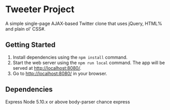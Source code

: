 # Tweeter Project

 A simple single-page AJAX-based Twitter clone that uses jQuery, HTML% and plain ol' CSS#. 

## Getting Started


1. Install dependencies using the `npm install` command.
2. Start the web server using the `npm run local` command. The app will be served at <http://localhost:8080/>.
3. Go to <http://localhost:8080/> in your browser.

## Dependencies

Express
Node 5.10.x or above
body-parser
chance
express
